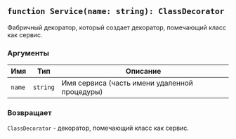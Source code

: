 ## `function Service(name: string): ClassDecorator`

Фабричный декоратор, который создает декоратор, помечающий класс как сервис.

### Аргументы

| Имя    | Тип      | Описание                                      |
| ------ | -------- | --------------------------------------------- |
| `name` | `string` | Имя сервиса (часть имени удаленной процедуры) |

### Возвращает

`ClassDecorator` - декоратор, помечающий класс как сервис.
